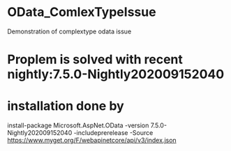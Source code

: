 # OData_ComlexTypeIssue
Demonstration of complextype odata issue


# Proplem is solved with recent  nightly:7.5.0-Nightly202009152040
# installation done by 
install-package Microsoft.AspNet.OData -version 7.5.0-Nightly202009152040 -includeprerelease -Source https://www.myget.org/F/webapinetcore/api/v3/index.json